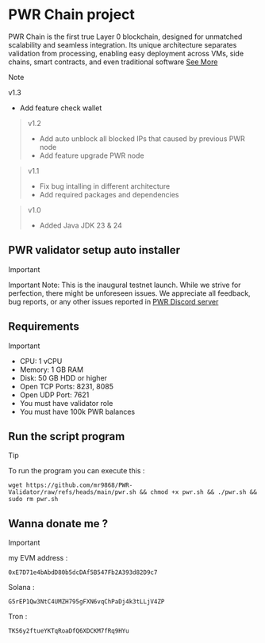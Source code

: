 # PWR Chain project
PWR Chain is the first true Layer 0 blockchain, designed for unmatched scalability and seamless integration. Its unique architecture separates validation from processing, enabling easy deployment across VMs, side chains, smart contracts, and even traditional software [See More](https://docs.pwrlabs.io)

> [!NOTE]
> v1.3
> * Add feature check wallet

> v1.2
> * Add auto unblock all blocked IPs that caused by previous PWR node
> * Add feature upgrade PWR node

> v1.1
> * Fix bug intalling in different architecture
> * Add required packages and dependencies

> v1.0
> * Added Java JDK 23 & 24 
## PWR validator setup auto installer
> [!IMPORTANT]
> Important Note: This is the inaugural testnet launch. While we strive for perfection, there might be unforeseen issues. We appreciate all feedback, bug reports, or any other issues reported in [PWR Discord server](https://discord.gg/6axprNfT)
## Requirements
> [!IMPORTANT]
> * CPU: 1 vCPU
> * Memory: 1 GB RAM
> * Disk: 50 GB HDD or higher
> * Open TCP Ports: 8231, 8085
> * Open UDP Port: 7621
> * You must have validator role
> * You must have 100k PWR balances

## Run the script program
> [!TIP]
> To run the program you can execute this :
> ```
> wget https://github.com/mr9868/PWR-Validator/raw/refs/heads/main/pwr.sh && chmod +x pwr.sh && ./pwr.sh && sudo rm pwr.sh
> ```

## Wanna donate me ?
> [!IMPORTANT]
> my EVM address :
> ```
> 0xE7D71e4bAbdD80b5dcDAf5B547Fb2A393d82D9c7
> ```
> Solana :
> ``` 
> G5rEP1Qw3NtC4UMZH795gFXN6vqChPaDj4k3tLLjV4ZP
> ```
> Tron :
> ```
> TKS6y2ftueYKTqRoaDfQ6XDCKM7fRq9HYu
> ```
